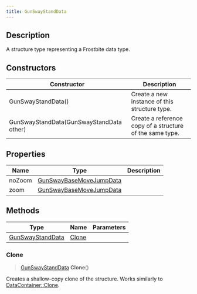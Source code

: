 ```yaml
---
title: GunSwayStandData
---
```

## Description

A structure type representing a Frostbite data type.

## Constructors

| Constructor                              | Description                                              |
| ---------------------------------------- | -------------------------------------------------------- |
| GunSwayStandData()                       | Create a new instance of this structure type.            |
| GunSwayStandData(GunSwayStandData other) | Create a reference copy of a structure of the same type. |

## Properties

| Name   | Type                                               | Description |
| ------ | -------------------------------------------------- | ----------- |
| noZoom | [GunSwayBaseMoveJumpData](GunSwayBaseMoveJumpData) |             |
| zoom   | [GunSwayBaseMoveJumpData](GunSwayBaseMoveJumpData) |             |

## Methods

| Type                                 | Name            | Parameters |
| ------------------------------------ | --------------- | ---------- |
| [GunSwayStandData](GunSwayStandData) | [Clone](#clone) |            |

### Clone

> [GunSwayStandData](GunSwayStandData) **Clone**()

Creates a shallow-copy clone of the structure. Works similarly to [DataContainer::Clone](/vext/ref/shared/class/datacontainer#clone).
